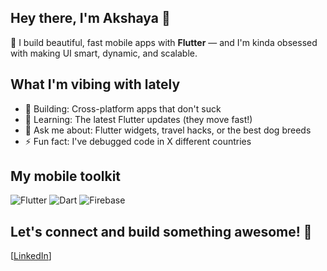 ## Hey there, I'm Akshaya 👋

🎯 I build beautiful, fast mobile apps with **Flutter** — and I'm kinda obsessed with making UI smart, dynamic, and scalable.

## What I'm vibing with lately
- 🔭 Building: Cross-platform apps that don't suck
- 🌱 Learning: The latest Flutter updates (they move fast!)
- 💬 Ask me about: Flutter widgets, travel hacks, or the best dog breeds
- ⚡ Fun fact: I've debugged code in X different countries

## My mobile toolkit
![Flutter](https://img.shields.io/badge/Flutter-02569B?style=for-the-badge&logo=flutter&logoColor=white)
![Dart](https://img.shields.io/badge/Dart-0175C2?style=for-the-badge&logo=dart&logoColor=white)
![Firebase](https://img.shields.io/badge/Firebase-039BE5?style=for-the-badge&logo=Firebase&logoColor=white)

## Let's connect and build something awesome! 🚀
[[LinkedIn](https://www.linkedin.com/in/akshaya-radha-krishnan-462277225/)]
